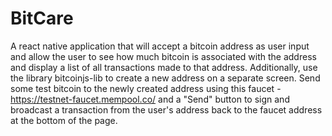 # BitCare

A react native application that will accept a bitcoin address as user input and
allow the user to see how much bitcoin is associated with the address and
display a list of all transactions made to that address. Additionally, use
the library bitcoinjs-lib to create a new address on a separate screen.
Send some test bitcoin to the newly created address using this faucet -
https://testnet-faucet.mempool.co/ and a "Send" button to sign and
broadcast a transaction from the user's address back to the faucet address
at the bottom of the page.